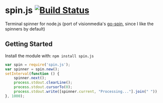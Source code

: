 # spin.js [![Build Status](https://secure.travis-ci.org/nyxtom/spin.js.png?branch=master)](http://travis-ci.org/nyxtom/spin.js)

Terminal spinner for node.js (port of visionmedia's [go-spin](https://github.com/visionmedia/go-spin), since I like the spinners by default)

## Getting Started
Install the module with: `npm install spin.js`

```javascript
var spin = require('spin.js');
var spinner = spin.new();
setInterval(function () {
	spinner.next();
	process.stdout.clearLine();
	process.stdout.cursorTo(0);
	process.stdout.write([spinner.current, "Processing..."].join(" "));
}, 1000);
```
